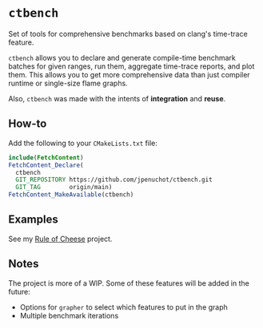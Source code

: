 # `ctbench`

Set of tools for comprehensive benchmarks based on clang's time-trace feature.

`ctbench` allows you to declare and generate compile-time benchmark batches for
given ranges, run them, aggregate time-trace reports, and plot them.
This allows you to get more comprehensive data than just compiler runtime
or single-size flame graphs.

Also, `ctbench` was made with the intents of **integration** and **reuse**.

## How-to

Add the following to your `CMakeLists.txt` file:

```cmake
include(FetchContent)
FetchContent_Declare(
  ctbench
  GIT_REPOSITORY https://github.com/jpenuchot/ctbench.git
  GIT_TAG        origin/main)
FetchContent_MakeAvailable(ctbench)
```

## Examples

See my [Rule of Cheese](https://github.com/JPenuchot/rule-of-cheese) project.

## Notes

The project is more of a WIP.
Some of these features will be added in the future:

- Options for `grapher` to select which features to put in the graph
- Multiple benchmark iterations

